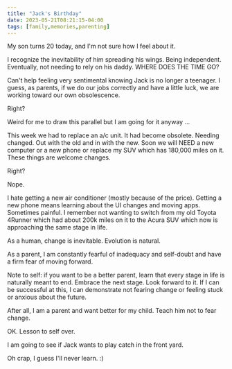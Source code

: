```yaml
---
title: "Jack's Birthday"
date: 2023-05-21T08:21:15-04:00
tags: [family,memories,parenting]
---
```

My son turns 20 today, and I'm not sure how I feel about it. 

I recognize the inevitability of him spreading his wings. Being independent. Eventually, not needing to rely on his daddy. WHERE DOES THE TIME GO?

Can't help feeling very sentimental knowing Jack is no longer a teenager.  I guess, as parents, if we do our jobs correctly and have a little luck, we are working toward our own obsolescence.

Right?

Weird for me to draw this parallel but I am going for it anyway ...

This week we had to replace an a/c unit.  It had become obsolete.  Needing changed. Out with the old and in with the new.  Soon we will NEED a new computer or a new phone or replace my SUV which has 180,000 miles on it.  These things are welcome changes.

Right?

Nope. 

I hate getting a new air conditioner (mostly because of the price).  Getting a new phone means learning about the UI changes and moving apps.  Sometimes painful. I remember not wanting to switch from my old Toyota 4Runner which had about 200k miles on it to the Acura SUV which now is approaching the same stage in life.

As a human, change is inevitable.  Evolution is natural.

As a parent, I am constantly fearful of inadequacy and self-doubt and have a firm fear of moving forward.

Note to self:  if you want to be a better parent, learn that every stage in life is naturally meant to end. Embrace the next stage.  Look forward to it.  If I can be successful at this, I can demonstrate not fearing change or feeling stuck or anxious about the future.

After all, I am a parent and want better for my child.  Teach him not to fear change.

OK.  Lesson to self over.

I am going to see if Jack wants to play catch in the front yard.

Oh crap, I guess I'll never learn. :)



